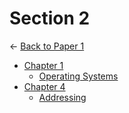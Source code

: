 # Section 2

← [Back to Paper 1](..)

- [Chapter 1](chapter_1/index.html)
  - [Operating Systems](chapter_1/operating_systems.html)
- [Chapter 4](chapter_4/index.html)
  - [Addressing](chapter_4/addressing.html)
